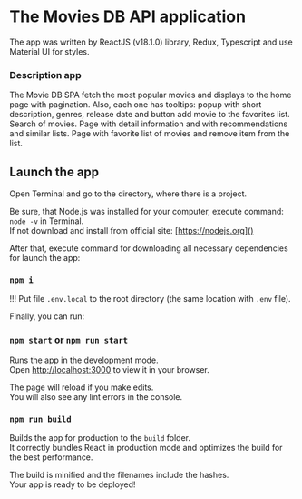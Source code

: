# The Movies DB API application

The app was written by ReactJS (v18.1.0) library, Redux, Typescript and use Material UI for styles.

### Description app
The Movie DB SPA fetch the most popular movies and displays to the home page with pagination. Also, each one has 
tooltips: popup with short description, genres, release date and button add movie to the favorites list. Search of movies.
Page with detail information and with recommendations and similar lists. Page with favorite list of movies and remove
item from the list.

## Launch the app

Open Terminal and go to the directory, where there is a project.

Be sure, that Node.js was installed for your computer, execute command:
`node -v` in Terminal. \
If not download and install from official site: [https://nodejs.org]()

After that, execute command for downloading all necessary dependencies for launch the app:

### `npm i`

!!! Put file `.env.local` to the root directory (the same location with `.env` file).

Finally, you can run:

### `npm start` or `npm run start`

Runs the app in the development mode.\
Open [http://localhost:3000](http://localhost:3000) to view it in your browser.

The page will reload if you make edits.\
You will also see any lint errors in the console.

### `npm run build`

Builds the app for production to the `build` folder.\
It correctly bundles React in production mode and optimizes the build for the best performance.

The build is minified and the filenames include the hashes.\
Your app is ready to be deployed!
